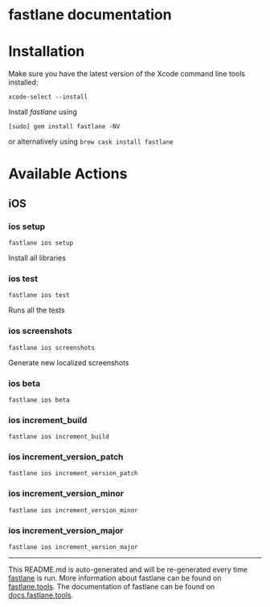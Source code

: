 fastlane documentation
================
# Installation

Make sure you have the latest version of the Xcode command line tools installed:

```
xcode-select --install
```

Install _fastlane_ using
```
[sudo] gem install fastlane -NV
```
or alternatively using `brew cask install fastlane`

# Available Actions
## iOS
### ios setup
```
fastlane ios setup
```
Install all libraries
### ios test
```
fastlane ios test
```
Runs all the tests
### ios screenshots
```
fastlane ios screenshots
```
Generate new localized screenshots
### ios beta
```
fastlane ios beta
```

### ios increment_build
```
fastlane ios increment_build
```

### ios increment_version_patch
```
fastlane ios increment_version_patch
```

### ios increment_version_minor
```
fastlane ios increment_version_minor
```

### ios increment_version_major
```
fastlane ios increment_version_major
```


----

This README.md is auto-generated and will be re-generated every time [fastlane](https://fastlane.tools) is run.
More information about fastlane can be found on [fastlane.tools](https://fastlane.tools).
The documentation of fastlane can be found on [docs.fastlane.tools](https://docs.fastlane.tools).
